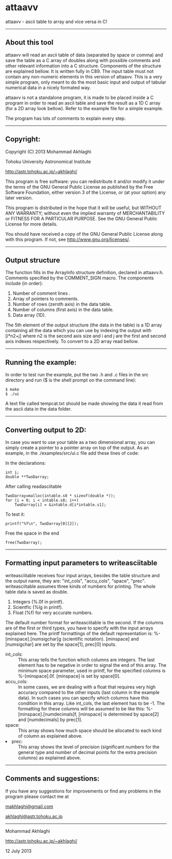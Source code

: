 attaavv
=======

attaavv - ascii table to array and vice versa in C!

----------------------------------------
About this tool
----------------------------------------
attaavv will read an ascii table of data (separated by space or 
comma) and save the table as a C array of doubles along with 
possible comments and other relevant information into a C 
structure. Components of the structure are explained bellow. 
It is written fully in C89. The input table must not contain 
any non-numeric elements in this version of attaavv. This is 
a very simple program, only meant to do the most basic input 
and output of tabular numerical data in a nicely formated way. 

attaavv is not a standalone program, it is made to be placed 
inside a C program in order to read an ascii table and save the
result as a 1D C array (for a 2D array look bellow). Refer to
the example file for a simple example.

The program has lots of comments to explain every step.

----------------------------------------
Copyright:
----------------------------------------
Copyright (C) 2013 Mohammad Akhlaghi

Tohoku University Astronomical Institute

http://astr.tohoku.ac.jp/~akhlaghi/

This program is free software: you can redistribute it and/or modify
it under the terms of the GNU General Public License as published by
the Free Software Foundation, either version 3 of the License, or
(at your option) any later version.

This program is distributed in the hope that it will be useful,
but WITHOUT ANY WARRANTY; without even the implied warranty of
MERCHANTABILITY or FITNESS FOR A PARTICULAR PURPOSE.  See the
GNU General Public License for more details.

You should have received a copy of the GNU General Public License
along with this program.  If not, see <http://www.gnu.org/licenses/>.

----------------------------------------
Output structure
----------------------------------------
The function fills in the ArrayInfo structure definition, declared
in attaavv.h. Comments specified by the COMMENT_SIGN macro. 
The components include (in order): 

1. Number of comment lines .
2. Array of pointers to comments.
3. Number of rows (zeroth axis) in the data table.
4. Number of columns (first axis) in the data table.
5. Data array (1D).

The 5th element of the output structure (the data in the table) 
is a 1D array containing all the data which you can use
by indexing the output with [i*n2+j] where n2 is the second
axis size and i and j are the first and second axis indexes 
respectively. To convert to a 2D array read bellow. 


----------------------------------------
Running the example:
----------------------------------------
In order to test run the example, put the two .h and .c files in the
src directory and run ($ is the shell prompt on the command line):

    $ make
    $ ./ui

A text file called tempcat.txt should be made showing the data it 
read from the ascii data in the data folder.

----------------------------------------
Converting output to 2D:
----------------------------------------
In case you want to use your table as a two dimensional array, 
you can simply create a pointer to a pointer array on top of 
the output. As an example, in the ./examples/src/ui.c file 
add these lines of code:

In the declarations:

    int i;
    double **TwoDarray;

After calling readasciitable

    TwoDarray=malloc(intable.s0 * sizeof(double *));
    for (i = 0; i < intable.s0; i++)
        TwoDarray[i] = &intable.d[i*intable.s1];

To test it:

    printf("%f\n", TwoDarray[0][2]);

Free the space in the end

    free(TwoDarray);

----------------------------------------
Formatting input parameters to writeasciitable
----------------------------------------
writeasciitable receives four input arrays, besides the table 
structure and the output name, they are: "int_cols", "accu_cols", 
"space", "prec". writeasciitable assumes three kinds of numbers
for printing. The whole table data is saved as double.

1. Integers (%.0f in printf).
2. Scientfic (%lg in printf).
3. Float (%f) for very accurate numbers.

The default number format for writeasciitable is the second. If the 
columns are of the first or third types, you have to specify with
the input arrays explained here. The printf formattings of the
default representation is: %-[minspace].[numsigchar]g (scientific 
notation). [minspace] and [numsigchar] are set by the space[1], 
prec[0] inputs.

<dl>
<dt>int_cols:</dt><dd>This array tells the function which columns are 
            integers. The last element has to be negative in order 
            to signal the end of this array. The minimum space 
            parameter, used in printf, for the specified columns is 
            %-[minspace].0f. [minspace] is set by space[0].</dd>
<dt>accu_cols:</dt><dd>In some cases, we are dealing with a float that 
            requires very high accuracy compared to the other inputs 
            (last column in the example data). In such cases you can 
            specify which columns have this condition in this array. 
            Like int_cols, the last element has to be -1. The 
            formatting for these columns will be assumed to be like 
            this: %-[minspace].[numdecimals]f, [minspace]
            is determined by space[2] and [numdecimals] by prec[1].</dd>
<dt>space:</dt><dd>This array shows how much space should be allocated to 
            each kind of column as explained above.</dd>
<li>prec:</dt><dd>This array shows the level of precision (significant 
            numbers for the general type and number of decimal points
            for the extra precision columns) as explained above.</dd>
</dl>

----------------------------------------
Comments and suggestions:
----------------------------------------
If you have any suggestions for improvements or find any problems 
in the program please contact me at 

makhlaghi@gmail.com 

akhlaghi@astr.tohoku.ac.jp

----------------------------------------
Mohammad Akhlaghi

http://astr.tohoku.ac.jp/~akhlaghi/

12 July 2013
